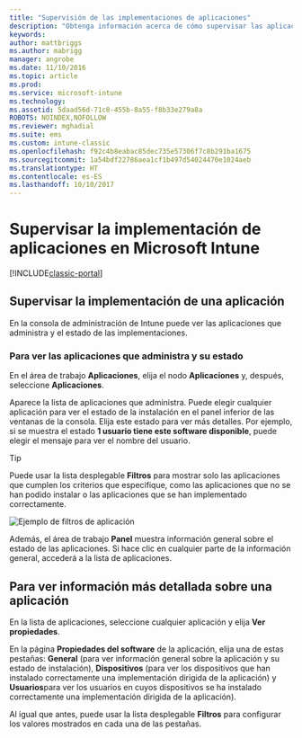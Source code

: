 ```yaml
---
title: "Supervisión de las implementaciones de aplicaciones"
description: "Obtenga información acerca de cómo supervisar las aplicaciones implementadas con Intune."
keywords: 
author: mattbriggs
ms.author: mabrigg
manager: angrobe
ms.date: 11/10/2016
ms.topic: article
ms.prod: 
ms.service: microsoft-intune
ms.technology: 
ms.assetid: 5daad56d-71c8-455b-8a55-f8b33e279a8a
ROBOTS: NOINDEX,NOFOLLOW
ms.reviewer: mghadial
ms.suite: ems
ms.custom: intune-classic
ms.openlocfilehash: f92c4b8eabac85dec735e57306f7c8b291ba1675
ms.sourcegitcommit: 1a54bdf22786aea1cf1b497d54024470e1024aeb
ms.translationtype: HT
ms.contentlocale: es-ES
ms.lasthandoff: 10/10/2017
---
```

# <a name="monitor-app-deployments-in-microsoft-intune"></a>Supervisar la implementación de aplicaciones en Microsoft Intune

[!INCLUDE[classic-portal](../includes/classic-portal.md)]

## <a name="monitor-an-app-deployment"></a>Supervisar la implementación de una aplicación
En la consola de administración de Intune puede ver las aplicaciones que administra y el estado de las implementaciones. <!---App status is displayed in real-time. You don't have to wait for the device to check-in before you can see this.--->

### <a name="to-view-apps-that-you-manage-and-their-status"></a>Para ver las aplicaciones que administra y su estado
En el área de trabajo **Aplicaciones**, elija el nodo **Aplicaciones** y, después, seleccione **Aplicaciones**.

Aparece la lista de aplicaciones que administra. Puede elegir cualquier aplicación para ver el estado de la instalación en el panel inferior de las ventanas de la consola. Elija este estado para ver más detalles. Por ejemplo, si se muestra el estado **1 usuario tiene este software disponible**, puede elegir el mensaje para ver el nombre del usuario.

> [!TIP]
> Puede usar la lista desplegable **Filtros** para mostrar solo las aplicaciones que cumplen los criterios que especifique, como las aplicaciones que no se han podido instalar o las aplicaciones que se han implementado correctamente.
>
> ![Ejemplo de filtros de aplicación](./media/app-filters.png)

Además, el área de trabajo **Panel** muestra información general sobre el estado de las aplicaciones. Si hace clic en cualquier parte de la información general, accederá a la lista de aplicaciones.

## <a name="to-view-more-detailed-information-about-an-app"></a>Para ver información más detallada sobre una aplicación
En la lista de aplicaciones, seleccione cualquier aplicación y elija **Ver propiedades**.

En la página **Propiedades del software** de la aplicación, elija una de estas pestañas: **General** (para ver información general sobre la aplicación y su estado de instalación), **Dispositivos** (para ver los dispositivos que han instalado correctamente una implementación dirigida de la aplicación) y **Usuarios**para ver los usuarios en cuyos dispositivos se ha instalado correctamente una implementación dirigida de la aplicación).

Al igual que antes, puede usar la lista desplegable **Filtros** para configurar los valores mostrados en cada una de las pestañas.
